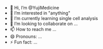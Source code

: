- 👋 Hi, I’m @YujiMedicine
- 👀 I’m interested in "anything"
- 🌱 I’m currently learning single cell analysis
- 💞️ I’m looking to collaborate on ...
- 📫 How to reach me ...
- 😄 Pronouns: ...
- ⚡ Fun fact: ...

<!---
YujiMedicine/YujiMedicine is a ✨ special ✨ repository because its `README.md` (this file) appears on your GitHub profile.
You can click the Preview link to take a look at your changes.
--->
